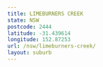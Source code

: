 ```yaml
---
title: LIMEBURNERS CREEK
state: NSW
postcode: 2444
latitude: -31.439614
longitude: 152.87253
url: /nsw/limeburners-creek/
layout: suburb
---
```

